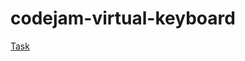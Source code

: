 # codejam-virtual-keyboard

[Task](https://github.com/rolling-scopes-school/tasks/blob/master/tasks/codejam-virtual-keyboard.md)
